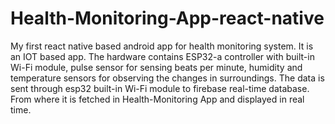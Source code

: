 # Health-Monitoring-App-react-native
My first react native based android app for health monitoring system. It is an IOT based app. The hardware contains ESP32-a controller with built-in Wi-Fi module, pulse sensor for sensing beats per minute, humidity and temperature sensors for observing the changes in surroundings. The data is sent through esp32 built-in Wi-Fi module to firebase real-time database. From where it is fetched in Health-Monitoring App and displayed in real time.
